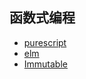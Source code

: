 ## 函数式编程
* [purescript](http://www.purescript.org/)
* [elm](http://elm-lang.org/)
* [Immutable](https://facebook.github.io/immutable-js/)
